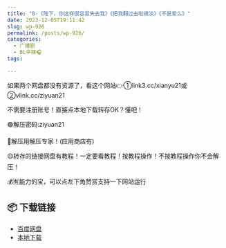 ```yaml
---
title: "B-《陛下，你这样很容易失去我》《把我翻过去啦魂淡》《不是爱么》"
date: 2023-12-05T19:11:42
slug: wp-926
permalink: /posts/wp-926/
categories:
  - 广播剧
  - BL辛辣🎧
tags:

---
```


如果两个网盘都没有资源了，看这个网站👉①link3.cc/xianyu21或②vlink.cc/ziyuan21

不需要注册账号！直接点本地下载转存OK？懂吧！

🟢解压密码:ziyuan21

🔵解压用解压专家！(应用商店有)

🟡转存的链接网盘有教程！一定要看教程！按教程操作！不按教程操作你不会解压！

💰🈶能力的宝，可以点左下角赞赏支持一下网站运行

## 📦 下载链接
- [百度网盘](https://blziyuan21.com/pay-download/926?key=4b6eb04c8b&down_id=0)
- [本地下载](https://blziyuan21.com/pay-download/926?key=4b6eb04c8b&down_id=1)

